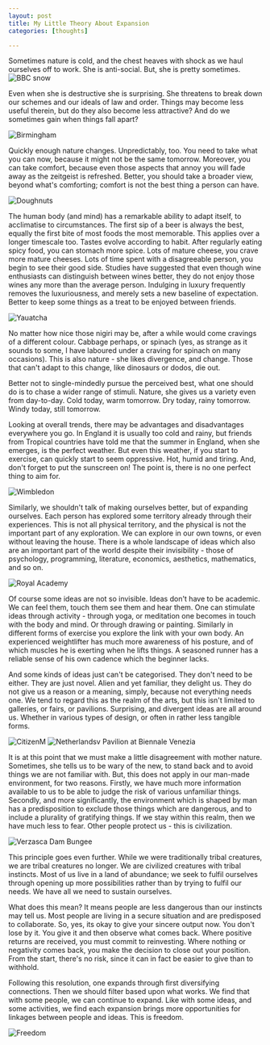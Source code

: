 ```yaml
---
layout: post
title: My Little Theory About Expansion
categories: [thoughts]

---
```


Sometimes nature is cold, and the chest heaves with shock  as we haul ourselves off to work. She is anti-social. But, she is pretty sometimes.  
![BBC snow]({{site.url}}/img/bbcsnow.jpg)

Even when she is destructive she is surprising. She threatens to break down our schemes and our ideals of law and order. Things may become less useful therein, but do they also become less attractive? And do we sometimes gain when things fall apart?  
<!--more-->

![Birmingham]({{site.url}}/img/birmingham.jpg)

Quickly enough nature changes. Unpredictably, too. You need to take what you can now, because it might not be the same tomorrow. Moreover, you can take comfort, because even those aspects that annoy you will fade away as the zeitgeist is refreshed. Better, you should take a broader view, beyond what's comforting; comfort is not the best thing a person can have.  

![Doughnuts]({{site.url}}/img/doughnuts.jpg)

The human body (and mind) has a remarkable ability to adapt itself, to acclimatise to circumstances. The first sip of a beer is always the best, equally the first bite of most foods the most memorable. This applies over a longer timescale too. Tastes evolve according to habit. After regularly eating spicy food, you can stomach more spice. Lots of mature cheese, you crave more mature cheeses. Lots of time spent with a disagreeable person, you begin to see their good side. Studies have suggested that even though wine enthusiasts can distinguish between wines better, they do not enjoy those wines any more than the average person. Indulging in luxury frequently removes the luxuriousness, and merely sets a new baseline of expectation. Better to keep some things as a treat to be enjoyed between friends.  

![Yauatcha]({{site.url}}/img/yauatcha.jpg)

No matter how nice those nigiri may be, after a while would come cravings of a different colour. Cabbage perhaps, or spinach (yes, as strange as it sounds to some, I have laboured under a  craving for spinach on many occasions). This is also nature - she likes divergence, and change. Those that can't adapt to this change, like dinosaurs or dodos, die out.  

Better not to single-mindedly pursue the perceived best, what one should do is to chase a wider range of stimuli. Nature, she gives us a variety even from day-to-day. Cold today, warm tomorrow. Dry today, rainy tomorrow. Windy today, still tomorrow.  

Looking at overall trends, there may be advantages and disadvantages everywhere you go. In England it is usually too cold and rainy, but friends from Tropical countries have told me that the summer in England, when she emerges, is the perfect weather. But even this weather, if you start to exercise, can quickly start to seem oppressive. Hot, humid and tiring. And, don't forget to put the sunscreen on!  The point is, there is no one perfect thing to aim for.

![Wimbledon]({{site.url}}/img/wimbledon.jpg)

Similarly, we shouldn't talk of making ourselves better, but of expanding ourselves. Each person has explored some territory already through their experiences. This is not all physical territory, and the physical is not the important part of any exploration. We can explore in our own towns, or even without leaving the house. There is a whole landscape of ideas which also are an important part of the world despite their invisibility - those of psychology, programming, literature, economics, aesthetics,  mathematics,  and so on.  

![Royal Academy]({{site.url}}/img/ra.jpg)

Of course some ideas are not so invisible. Ideas don't have to be academic. We can feel them, touch them see them and hear them. One can stimulate ideas through activity - through yoga, or meditation one becomes in touch with the body and mind. Or through drawing or painting. Similarly in different forms of exercise you explore the link with your own body. An experienced weightlifter has much more awareness of his posture, and of which muscles he is exerting when he lifts things. A seasoned runner has a reliable sense of his own cadence which the beginner lacks.  

And some kinds of ideas just can't be categorised. They don't need to be either. They are just novel. Alien and yet familiar, they delight us. They do not give us a reason or a meaning, simply, because not everything needs one. We tend to regard this as the realm of the arts, but this isn't limited to galleries, or fairs, or pavilions. Surprising, and divergent ideas are all around us. Whether in various types of design, or often in rather less tangible forms.  

![CitizenM]({{site.url}}/img/citizenm.jpg)
![Netherlandsv Pavilion at Biennale Venezia]({{site.url}}/img/netherlandsbiennale.jpg)

It is at this point that we must make a little disagreement with mother nature. Sometimes, she tells us to be wary of the new, to stand back and to avoid things we are not familiar with. But, this does not apply in our man-made environment, for two reasons. Firstly, we have much more information available to us to be able to judge the risk of various unfamiliar things. Secondly, and more significantly, the environment which is shaped by man has a predisposition to exclude those things which are dangerous, and to include a plurality of gratifying things. If we stay within this realm, then we have much less to fear. Other people protect us - this is civilization.

![Verzasca Dam Bungee]({{site.url}}/img/verzascadam.jpg)

This principle goes even further. While we were traditionally tribal creatures, we are tribal creatures no longer. We are civilized creatures with tribal instincts. Most of us live in a land of abundance; we seek to fulfil ourselves through opening up more possibilities rather than by trying to fulfil our needs. We have all we need to sustain ourselves.  

What does this mean? It means people are less dangerous than our instincts may tell us. Most people are living in a secure situation and are predisposed to collaborate. So, yes, its okay to give your sincere output now. You don't lose by it. You give it and then observe what comes back. Where positive returns are received, you must commit to reinvesting. Where nothing or negativity comes back, you make the decision to close out your position. From the start, there's no risk, since it can in fact be easier to give than to withhold.  

Following this resolution, one expands through first diversifying connections. Then we should filter based upon what works. We find that with some people, we can continue to expand. Like with some ideas, and some activities, we find each expansion brings more opportunities for linkages between people and ideas. This is freedom.

![Freedom]({{site.url}}/img/freedom.JPG)







